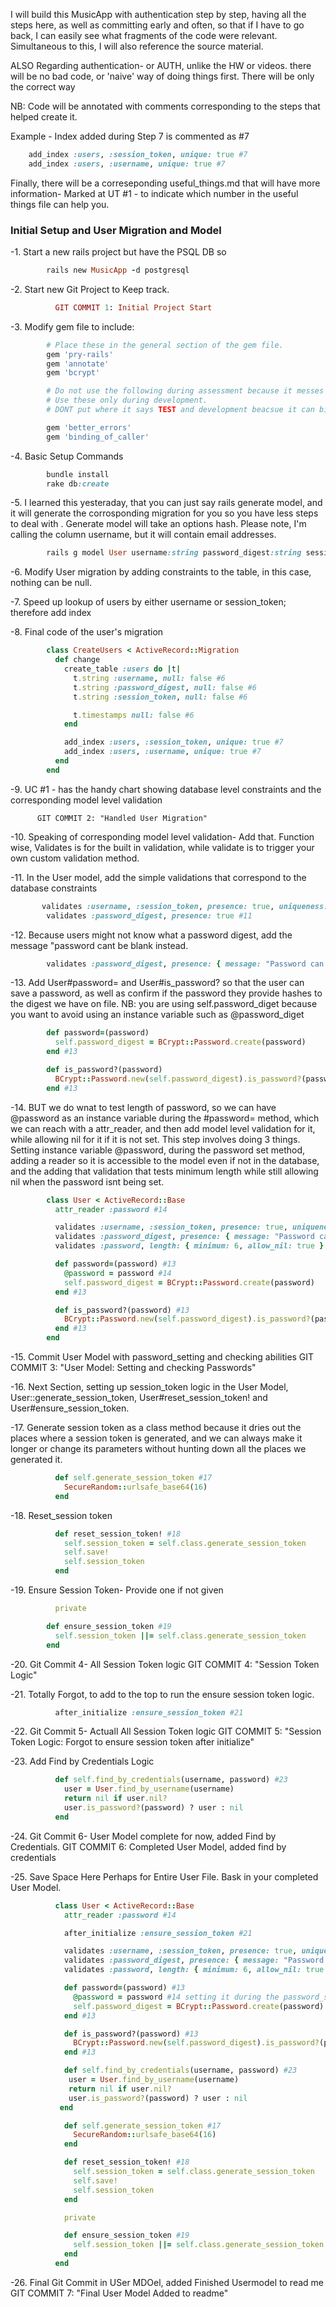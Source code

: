 I will build this MusicApp with authentication step by step, having all the steps here, as well as committing early and often, so that if I have to go back, I can easily see what fragments of the code were relevant. Simultaneous to this, I will also reference the source material.

ALSO Regarding authentication- or AUTH,
unlike the HW or videos. there will be no bad code, or 'naive' way of doing things first. There will be only the correct way

NB: Code will be annotated with comments corresponding to the steps that helped create it.

Example - Index added during Step 7 is commented as #7

```ruby
    add_index :users, :session_token, unique: true #7
    add_index :users, :username, unique: true #7
```

Finally, there will be a correseponding useful_things.md that will have more information-
Marked at UT #1 - to indicate which number in the useful things file can help you.

### Initial Setup and User Migration and Model

-1. Start a new rails project but have the PSQL DB so
```ruby
        rails new MusicApp -d postgresql
```
-2. Start new Git Project to Keep track.
```ruby
          GIT COMMIT 1: Initial Project Start
```
-3. Modify gem file to include:
```ruby
        # Place these in the general section of the gem file.
        gem 'pry-rails'
        gem 'annotate'
        gem 'bcrypt'

        # Do not use the following during assessment because it messes with RSPEC.
        # Use these only during development.
        # DONT put where it says TEST and development beacsue it can bind to a test and make it pass when it should have failed

        gem 'better_errors'
        gem 'binding_of_caller'
```
-4. Basic Setup Commands
```ruby
        bundle install
        rake db:create
```
-5. I learned this yesteraday, that you can just say rails generate model, and it will generate the corrosponding migration for you so you have less steps to deal with . Generate model will take an options hash. Please note, I'm calling the column username, but it will contain email addresses.
```ruby
        rails g model User username:string password_digest:string session_token:string
```
-6. Modify User migration by adding constraints to the table, in this case, nothing can be null.

-7. Speed up lookup of users by either username or session_token; therefore add index

-8. Final code of the user's migration
```ruby
        class CreateUsers < ActiveRecord::Migration
          def change
            create_table :users do |t|
              t.string :username, null: false #6
              t.string :password_digest, null: false #6
              t.string :session_token, null: false #6

              t.timestamps null: false #6
            end

            add_index :users, :session_token, unique: true #7
            add_index :users, :username, unique: true #7
          end
        end
```
-9. UC #1 - has the handy chart showing database level constraints and the corresponding model level validation

          GIT COMMIT 2: "Handled User Migration"   

-10. Speaking of corresponding model level validation- Add that. Function wise, Validates is for the built in validation, while validate is to trigger your own custom validation method.

-11. In the User model, add the simple validations that correspond to the database constraints
```ruby
       validates :username, :session_token, presence: true, uniqueness: true #11
        validates :password_digest, presence: true #11
```
-12. Because users might not know what a password digest, add the message "password cant be blank instead.
```ruby
        validates :password_digest, presence: { message: "Password can't be blank" } #11, #12
```
-13. Add User#password= and User#is_password? so that the user can save a password, as well as confirm if the password they provide hashes to the digest we have on file.
NB: you are using self.password_diget because you want to avoid using an instance variable such as @password_diget
```ruby
        def password=(password)
          self.password_digest = BCrypt::Password.create(password)
        end #13

        def is_password?(password)
          BCrypt::Password.new(self.password_digest).is_password?(password)
        end #13
```
-14. BUT we do wnat to test length of password, so we can have @password as an instance variable during the #password= method, which we can reach with a attr_reader, and then add model level validation for it, while allowing nil for it if it is not set. This step involves doing 3 things. Setting instance variable @password, during the password set method, adding a reader so it is accessible to the model even if not in the database, and the adding that validation that tests minimum length while still allowing nil when the password isnt being set.
```ruby
        class User < ActiveRecord::Base
          attr_reader :password #14

          validates :username, :session_token, presence: true, uniqueness: true #11
          validates :password_digest, presence: { message: "Password can't be blank" } #11, #12
          validates :password, length: { minimum: 6, allow_nil: true } #14

          def password=(password) #13
            @password = password #14
            self.password_digest = BCrypt::Password.create(password)
          end #13

          def is_password?(password) #13
            BCrypt::Password.new(self.password_digest).is_password?(password)
          end #13
        end
```
-15. Commit User Model with password_setting and checking abilities
          GIT COMMIT 3: "User Model: Setting and checking Passwords"    

-16. Next Section, setting up session_token logic in the User Model, User::generate_session_token, User#reset_session_token! and User#ensure_session_token.

-17. Generate session token as a class method because it dries out the places where a session token is generated, and we can always make it longer or change its parameters without hunting down all the places we generated it.
```ruby
          def self.generate_session_token #17
            SecureRandom::urlsafe_base64(16)
          end
```
-18. Reset_session token
```ruby
          def reset_session_token! #18
            self.session_token = self.class.generate_session_token
            self.save!
            self.session_token
          end
```
-19. Ensure Session Token- Provide one if not given
```ruby
          private

        def ensure_session_token #19
          self.session_token ||= self.class.generate_session_token
        end
```
-20. Git Commit 4- All Session Token logic
            GIT COMMIT 4: "Session Token Logic"

-21. Totally Forgot, to add to the top to run the ensure session token logic.
```ruby
          after_initialize :ensure_session_token #21
```
-22. Git Commit 5- Actuall All Session Token logic
            GIT COMMIT 5: "Session Token Logic: Forgot to ensure session token after initialize"

-23. Add Find by Credentials Logic
```ruby
          def self.find_by_credentials(username, password) #23
            user = User.find_by_username(username)
            return nil if user.nil?
            user.is_password?(password) ? user : nil
          end
```
-24. Git Commit 6- User Model complete for now, added Find by Credentials.
            GIT COMMIT 6: Completed User Model, added find by credentials

-25. Save Space Here Perhaps for Entire User File. Bask in your completed User Model.
```ruby
          class User < ActiveRecord::Base
            attr_reader :password #14

            after_initialize :ensure_session_token #21

            validates :username, :session_token, presence: true, uniqueness: true #11
            validates :password_digest, presence: { message: "Password can't be blank" } #11, #12
            validates :password, length: { minimum: 6, allow_nil: true } #14

            def password=(password) #13
              @password = password #14 setting it during the password_setting to test validation
              self.password_digest = BCrypt::Password.create(password)
            end #13

            def is_password?(password) #13
              BCrypt::Password.new(self.password_digest).is_password?(password)
            end #13

            def self.find_by_credentials(username, password) #23
             user = User.find_by_username(username)
             return nil if user.nil?
             user.is_password?(password) ? user : nil
           end

            def self.generate_session_token #17
              SecureRandom::urlsafe_base64(16)
            end

            def reset_session_token! #18
              self.session_token = self.class.generate_session_token
              self.save!
              self.session_token
            end

            private

            def ensure_session_token #19
              self.session_token ||= self.class.generate_session_token
            end
          end
```
-26. Final Git Commit in USer MDOel, added Finished Usermodel to read me
        GIT COMMIT 7: "Final User Model Added to readme"
